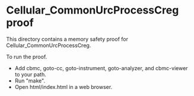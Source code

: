 Cellular_CommonUrcProcessCreg proof
==============

This directory contains a memory safety proof for Cellular_CommonUrcProcessCreg.

To run the proof.
* Add cbmc, goto-cc, goto-instrument, goto-analyzer, and cbmc-viewer
  to your path.
* Run "make".
* Open html/index.html in a web browser.